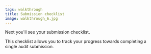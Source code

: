 ```yaml
---
tags: walkthrough
title: Submission checklist
image: walkthrough_6.jpg
---
```


Next you'll see your submission checklist.

This checklist allows you to track your progress towards completing a single audit submission. 




